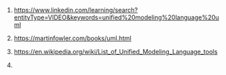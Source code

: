 1) https://www.linkedin.com/learning/search?entityType=VIDEO&keywords=unified%20modeling%20language%20uml

2) https://martinfowler.com/books/uml.html

3) https://en.wikipedia.org/wiki/List_of_Unified_Modeling_Language_tools

4) 
